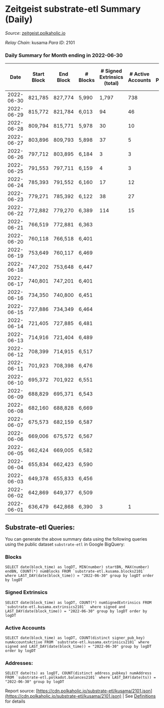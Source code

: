 # Zeitgeist substrate-etl Summary (Daily)

_Source_: [zeitgeist.polkaholic.io](https://zeitgeist.polkaholic.io)

*Relay Chain*: kusama
*Para ID*: 2101



### Daily Summary for Month ending in 2022-06-30


| Date | Start Block | End Block | # Blocks | # Signed Extrinsics (total) | # Active Accounts | # Passive | # New | # Addresses with Balances | # Events | # Transfers | # XCM Transfers In | # XCM Transfers Out |
| ---- | ----------- | --------- | -------- | --------------------------- | ----------------- | --------- | ----- | ------------------------- | -------- | ----------- | ------------------ | ------------------- |
| 2022-06-30 | 821,785 | 827,774 | 5,990  | 1,797 | 738 |  |  | 13,858 | 33,990 | 1,004  |   |   |
| 2022-06-29 | 815,772 | 821,784 | 6,013  | 94 | 46 |  |  | 13,406 | 23,219 | 6  |   |   |
| 2022-06-28 | 809,794 | 815,771 | 5,978  | 30 | 10 |  |  | 13,402 | 23,880 | 15  |   |   |
| 2022-06-27 | 803,896 | 809,793 | 5,898  | 37 | 5 |  |  | 13,394 | 23,163 | 13  |   |   |
| 2022-06-26 | 797,712 | 803,895 | 6,184  | 3 | 3 |  |  | 13,390 | 23,502 |   |   |   |
| 2022-06-25 | 791,553 | 797,711 | 6,159  | 4 | 3 |  |  | 13,390 | 23,411 |   |   |   |
| 2022-06-24 | 785,393 | 791,552 | 6,160  | 17 | 12 |  |  | 13,390 | 23,440 |   |   |   |
| 2022-06-23 | 779,271 | 785,392 | 6,122  | 38 | 27 |  |  | 13,390 | 23,280 |   |   |   |
| 2022-06-22 | 772,882 | 779,270 | 6,389  | 114 | 15 |  |  | 13,390 | 23,604 | 21,332  |   |   |
| 2022-06-21 | 766,519 | 772,881 | 6,363  |  |  |  |  | 6 | 22,911 |   |   |   |
| 2022-06-20 | 760,118 | 766,518 | 6,401  |  |  |  |  | 6 | 23,043 |   |   |   |
| 2022-06-19 | 753,649 | 760,117 | 6,469  |  |  |  |  | 6 | 23,289 |   |   |   |
| 2022-06-18 | 747,202 | 753,648 | 6,447  |  |  |  |  | 6 | 23,205 |   |   |   |
| 2022-06-17 | 740,801 | 747,201 | 6,401  |  |  |  |  | 6 | 23,043 |   |   |   |
| 2022-06-16 | 734,350 | 740,800 | 6,451  |  |  |  |  | 6 | 23,267 |   |   |   |
| 2022-06-15 | 727,886 | 734,349 | 6,464  |  |  |  |  | 6 | 23,422 |   |   |   |
| 2022-06-14 | 721,405 | 727,885 | 6,481  |  |  |  |  | 6 | 23,977 |   |   |   |
| 2022-06-13 | 714,916 | 721,404 | 6,489  |  |  |  |  | 6 | 24,645 |   |   |   |
| 2022-06-12 | 708,399 | 714,915 | 6,517  |  |  |  |  | 6 | 24,749 |   |   |   |
| 2022-06-11 | 701,923 | 708,398 | 6,476  |  |  |  |  | 6 | 24,590 |   |   |   |
| 2022-06-10 | 695,372 | 701,922 | 6,551  |  |  |  |  | 6 | 24,107 |   | 1 ($88.79) |   |
| 2022-06-09 | 688,829 | 695,371 | 6,543  |  |  |  |  | 6 | 24,556 |   |   |   |
| 2022-06-08 | 682,160 | 688,828 | 6,669  |  |  |  |  | 6 | 25,327 |   |   |   |
| 2022-06-07 | 675,573 | 682,159 | 6,587  |  |  |  |  | 6 | 25,019 |   |   |   |
| 2022-06-06 | 669,006 | 675,572 | 6,567  |  |  |  |  | 6 | 24,937 |   |   |   |
| 2022-06-05 | 662,424 | 669,005 | 6,582  |  |  |  |  | 6 | 25,004 |   |   |   |
| 2022-06-04 | 655,834 | 662,423 | 6,590  |  |  |  |  | 6 | 25,034 |   |   |   |
| 2022-06-03 | 649,378 | 655,833 | 6,456  |  |  |  |  | 6 | 24,524 |   |   |   |
| 2022-06-02 | 642,869 | 649,377 | 6,509  |  |  |  |  | 6 | 24,727 |   |   |   |
| 2022-06-01 | 636,479 | 642,868 | 6,390  | 3 | 1 |  |  | 6 | 24,292 |   |   |   |

## Substrate-etl Queries:
You can generate the above summary data using the following queries using the public dataset `substrate-etl` in Google BigQuery:


### Blocks
```
SELECT date(block_time) as logDT, MIN(number) startBN, MAX(number) endBN, COUNT(*) numBlocks FROM `substrate-etl.kusama.blocks2101`  where LAST_DAY(date(block_time)) = "2022-06-30" group by logDT order by logDT
```


### Signed Extrinsics
```
SELECT date(block_time) as logDT, COUNT(*) numSignedExtrinsics FROM `substrate-etl.kusama.extrinsics2101`  where signed and LAST_DAY(date(block_time)) = "2022-06-30" group by logDT order by logDT
```


### Active Accounts
```
SELECT date(block_time) as logDT, COUNT(distinct signer_pub_key) numAccountsActive FROM `substrate-etl.kusama.extrinsics2101` where signed and LAST_DAY(date(block_time)) = "2022-06-30" group by logDT order by logDT
```


### Addresses:
```
SELECT date(ts) as logDT, COUNT(distinct address_pubkey) numAddress FROM `substrate-etl.polkadot.balances2101` where LAST_DAY(date(ts)) = "2022-06-30" group by logDT
```



Report source: [https://cdn.polkaholic.io/substrate-etl/kusama/2101.json](https://cdn.polkaholic.io/substrate-etl/kusama/2101.json) | See [Definitions](/DEFINITIONS.md) for details
